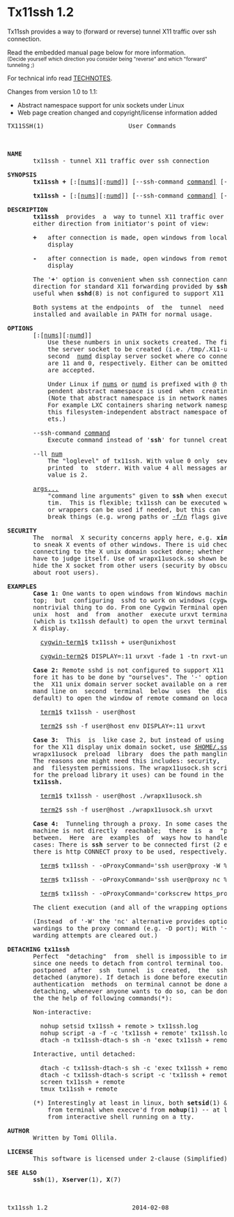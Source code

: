<!-- Generated by make README.md embedding tx11ssh.1 to the content -->

# Tx11ssh 1.2

Tx11ssh provides a way to (forward or reverse) tunnel X11
traffic over ssh connection.

Read the embedded manual page below for more information.
<br/><sub>(Decide yourself which direction you consider being
"reverse" and which "forward" tunneling ;)</sub>

For technical info read [TECHNOTES](TECHNOTES).

Changes from version 1.0 to 1.1:

  * Abstract namespace support for unix sockets under Linux
  * Web page creation changed and copyright/license information added

<pre>
TX11SSH(1)                       User Commands                      TX11SSH(1)



<b>NAME</b>
       tx11ssh - tunnel X11 traffic over ssh connection

<b>SYNOPSIS</b>
       <b>tx11ssh</b> <b>+</b> [:[<u>nums</u>][:<u>numd</u>]] [--ssh-command <u>command]</u> [--ll <u>num]</u> <u>args...</u>

       <b>tx11ssh</b> <b>-</b> [:[<u>nums</u>][:<u>numd</u>]] [--ssh-command <u>command]</u> [--ll <u>num]</u> <u>args...</u>

<b>DESCRIPTION</b>
       <b>tx11ssh</b>  provides  a  way to tunnel X11 traffic over ssh connection, in
       either direction from initiator&apos;s point of view:

       <b>+</b>   after connection is made, open windows from local clients to remote
           display

       <b>-</b>   after connection is made, open windows from remote clients to local
           display

       The &apos;<b>+</b>&apos; option is convenient when ssh connection cannot be made in  the
       direction for standard X11 forwarding provided by <b>ssh</b>(1) and the &apos;<b>-</b>&apos; is
       useful when <b>sshd</b>(8) is not configured to support X11 forwarding.

       Both systems at the endpoints  of  the  tunnel  need  to  have  <b>tx11ssh</b>
       installed and available in PATH for normal usage.

<b>OPTIONS</b>
       [:[<u>nums</u>][:<u>numd</u>]]
           Use these numbers in unix sockets created. The first number <u>nums</u> is
           the server socket to be created (i.e. /tmp/.X11-unix/X<u>nums</u>) and the
           second  <u>numd</u> display server socket where co connect. Default values
           are 11 and 0, respectively. Either can be omitted; e.g. :<u>12</u> and ::<u>1</u>
           are accepted.

           Under Linux if <u>nums</u> or <u>numd</u> is prefixed with <u>@</u> the filesystem inde-
           pendent abstract namespace is used  when  creating  these  sockets.
           (Note that abstract namespace is in network namespace securitywise.
           For example LXC containers sharing network namespaces  shares  also
           this filesystem-independent abstract namespace of unix domain sock-
           ets.)

       --ssh-command <u>command</u>
           Execute command instead of &apos;<b>ssh</b>&apos; for tunnel creation

       --ll <u>num</u>
           The &quot;loglevel&quot; of tx11ssh. With value 0 only  severe  warnings  are
           printed  to  stderr. With value 4 all messages are printed. Default
           value is 2.

       <u>args...</u>
           &quot;command line arguments&quot; given to <b>ssh</b> when executed.  Given  verba-
           tim.  This is flexible; tx11ssh can be executed with alternate path
           or wrappers can be used if needed, but this can  also  be  used  to
           break things (e.g. wrong paths or <u>-f/n</u> flags given to ssh...).

<b>SECURITY</b>
       The  normal  X security concerns apply here, e.g. <b>xinput</b>(1) can be used
       to sneak X events of other windows. There is uid check for the X client
       connecting to the X unix domain socket done; whether this is enough one
       have to judge itself. Use of wrapx11usock.so shown below will at  least
       hide the X socket from other users (security by obscurity when thinking
       about root users).

<b>EXAMPLES</b>
       <b>Case</b> <b>1:</b> One wants to open windows from Windows machine on a Unix  desk-
       top;  but  configuring  sshd to work on windows (cygwin) environment is
       nontrivial thing to do. From one Cygwin Terminal open x11ssh tunnel  to
       unix  host  and  from  another  execute urxvt terminal using display 11
       (which is tx11ssh default) to open the urxvt terminal window to  remote
       X display.

         <u>cygwin-term1</u>$ tx11ssh + user@unixhost

         <u>cygwin-term2</u>$ DISPLAY=:11 urxvt -fade 1 -tn rxvt-unicode &amp;

       <b>Case</b> <b>2:</b> Remote sshd is not configured to support X11 forwarding, there-
       fore it has to be done by &quot;ourselves&quot;. The &apos;-&apos; option of tx11ssh  makes
       the  X11 unix domain server socket available on a remote host; the com-
       mand line on  second  terminal  below  uses  the  display  11  (tx11ssh
       default) to open the window of remote command on local X display.

         <u>term1</u>$ tx11ssh - user@host

         <u>term2</u>$ ssh -f user@host env DISPLAY=:11 urxvt

       <b>Case</b> <b>3:</b>  This  is  like case 2, but instead of using <u>/tmp/.X11-unix/X11</u>
       for the X11 display unix domain socket, use <u>$HOME/.ssh/X11</u> instead. The
       wrapx11usock  preload  library  does the path mangling to achieve this.
       The reasons one might need this includes: security,  multiuser  support
       and  filesystem permissions. The wrapx11usock.sh script (and the source
       for the preload library it uses) can be found in the source archive  of
       <b>tx11ssh.</b>

         <u>term1</u>$ tx11ssh - user@host ./wrapx11usock.sh

         <u>term2</u>$ ssh -f user@host ./wrapx11usock.sh urxvt

       <b>Case</b> <b>4:</b>  Tunneling through a proxy. In some cases there the destination
       machine is not directly  reachable;  there  is  a  &quot;proxy&quot;  machine  in
       between.  Here  are  examples  of  ways how to handle the following two
       cases: There is <b>ssh</b> server to be connected first (2 examples below)  or
       there is http CONNECT proxy to be used, respectively.

         <u>term</u>$ tx11ssh - -oProxyCommand=&apos;ssh user@proxy -W %h:%p&apos; user@host

         <u>term</u>$ tx11ssh - -oProxyCommand=&apos;ssh user@proxy nc %h %p&apos; user@host

         <u>term</u>$ tx11ssh - -oProxyCommand=&apos;corkscrew https_proxy 8080 %h %p&apos; user@host

       The client execution (and all of the wrapping options) are the same.

       (Instead  of &apos;-W&apos; the &apos;nc&apos; alternative provides option to add more for-
       wardings to the proxy command (e.g. -D port); With &apos;-W&apos; all other  for-
       warding attempts are cleared out.)

<b>DETACHING</b> <b>tx11ssh</b>
       Perfect  &quot;detaching&quot;  from  shell is impossible to implement in tx11ssh
       since one needs to detach from control terminal too.  If  detaching  is
       postponed  after  ssh  tunnel  is  created,  the  ssh process cannot be
       detached (anymore). If detach is done before executing ssh, interactive
       authentication  methods  on terminal cannot be done anymore.  Therefore
       detaching, whenever anyone wants to do so, can be done  at  least  with
       the the help of following commands(*):

       Non-interactive:

         nohup setsid tx11ssh + remote &gt; tx11ssh.log
         nohup script -a -f -c &apos;tx11ssh + remote&apos; tx11ssh.log &gt;/dev/null
         dtach -n tx11ssh-dtach-s sh -n &apos;exec tx11ssh + remote 2&gt;tx11ssh.log&apos;

       Interactive, until detached:

         dtach -c tx11ssh-dtach-s sh -c &apos;exec tx11ssh + remote 2&gt;tx11ssh.log&apos;
         dtach -c tx11ssh-dtach-s script -c &apos;tx11ssh + remote&apos; tx11ssh.log
         screen tx11ssh + remote
         tmux tx11ssh + remote

       (*) Interestingly at least in linux, both <b>setsid</b>(1) &amp; <b>script(1)</b> escapes
           from terminal when execve&apos;d from <b>nohup</b>(1) -- at least when executed
           from interactive shell running on a tty.

<b>AUTHOR</b>
       Written by Tomi Ollila.

<b>LICENSE</b>
       This software is licensed under 2-clause (Simplified) BSD License.

<b>SEE</b> <b>ALSO</b>
       <b>ssh</b>(1), <b>Xserver</b>(1), <b>X</b>(7)



tx11ssh 1.2                       2014-02-08                        TX11SSH(1)
</pre>
